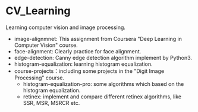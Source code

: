 # CV_Learning
Learning computer vision and image processing.

+ image-alignmnet: This assignment from Coursera "Deep Learning in Computer Vision" course.
+ face-alignment: Clearly practice for face alignment.
+ edge-detection: Canny edge detection algorithm implement by Python3.
+ histogram-equalization: learning histogram equalization.
+ course-projects：including some projects in the "Digit Image Processing" course.
  - histogram-equalization-pro: some algorithms which based on the histogram equalization.
  - retinex: implement and compare different retinex algorithms, like SSR, MSR, MSRCR etc.
